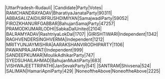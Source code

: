  
|UttarPradesh-Rudauli|
|Candidate|Party|Votes|
|RAMCHANDRAYADAV|BharatiyaJanataParty|90311|
|ABBASALIZAIDIURFRUSHDIMIYAN|SamajwadiParty|59052|
|FIROZKHANURFGABBAR|BahujanSamajParty|47257|
|PRAMODKUMARLODHI|SabkaDalUnited|2104|
|BALRAMYADAV|RashtriyaLokDal|1707|
|GIRISHTIWARI|Independent|1342|
|RAGHVENDERSINGHVERMA|Independent|1212|
|MRITYUNJAYMISHRA|AARAKSHANVIRODHIPARTY|1106|
|PAWANPRAJAPATI|Independent|999|
|SANDEEPKUMAR|MoulikAdhikarParty|747|
|SYEDSUHAILAHMAD|BahujanMuktiParty|683|
|VISHWAJEETTRIPATHI|JanSevakParty|541|
|SANTRAM|Shivsena|524|
|SALIMAN|HamariApniParty|429|
|NoneoftheAbove|NoneoftheAbove|2225|
